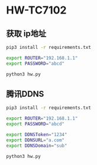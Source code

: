# HW-TC7102


## 获取 ip地址

```bash
pip3 install -r requirements.txt

export ROUTER="192.168.1.1"
export PASSWORD="abcd"

python3 hw.py
```

## 腾讯DDNS

```bash
pip3 install -r requirements.txt

export ROUTER="192.168.1.1"
export PASSWORD="abcd"

export DDNSToken="1234"
export DDNSURL="a.com"
export DDNSDomain="sub"

python3 hw.py
```
